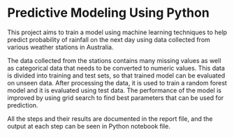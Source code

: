 # Predictive Modeling Using Python

This project aims to train a model using machine learning techniques to help predict probability of rainfall on the next day using data collected from various weather stations in Australia.

The data collected from the stations contains many missing values as well as categorical data that needs to be converted to numeric values. This data is divided into training and test sets, so that trained model can be evaluated on unseen data. After processing the data, it is used to train a random forest model and it is evaluated using test data. The performance of the model is improved by using grid search to find best parameters that can be used for prediction.

All the steps and their results are documented in the report file, and the output at each step can be seen in Python notebook file.
